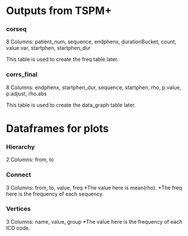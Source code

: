 # Outputs from TSPM+
### corseq
8 Columns: patient_num, sequence, endphenx, durationBucket, count, value.var, startphen, startphen_dur

This table is used to create the freq table later.
### corrs_final
8 Columns: endphenx, startphen_dur, sequence, startphen, rho, p.value, p.adjust, rho.abs

This table is used to create the data_graph table later.

# Dataframes for plots
### Hierarchy
2 Columns: from, to

### Connect
3 Columns: from, to, value, freq
*The value here is mean(rho).
*The freq here is the frequency of each sequency.

### Vertices
3 Columns: name, value, group
*The value here is the frequency of each ICD code.
